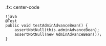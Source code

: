 # 
.fx: center-code

	!java
	@Test
	public void testAdminAdvanceBean() {
		assertNotNull(this.adminAdvanceBean);
		assertNotNull(new AdminAdvanceBean());
	}

